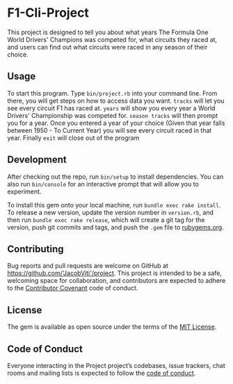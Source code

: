 # F1-Cli-Project

This project is designed to tell you about what years The Formula One World Drivers' Champions was competed for, what circuits they raced at, and users can find out what circuits were raced in any season of their choice. 


## Usage

 To start this program. Type `bin/project.rb` into your command line. From there, you will get steps on how to access data you want. `tracks` will let you see every circuit F1 has raced at. `years` will show you every year a World Drivers' Championship was competed for. `season tracks` will then prompt you for a year. Once you entered a year of your choice (Given that year falls between 1950 - To Current Year) you will see every circuit raced in that year. Finally `exit` will close out of the program
         

## Development

After checking out the repo, run `bin/setup` to install dependencies. You can also run `bin/console` for an interactive prompt that will allow you to experiment.

To install this gem onto your local machine, run `bundle exec rake install`. To release a new version, update the version number in `version.rb`, and then run `bundle exec rake release`, which will create a git tag for the version, push git commits and tags, and push the `.gem` file to [rubygems.org](https://rubygems.org).

## Contributing

Bug reports and pull requests are welcome on GitHub at https://github.com/'JacobViti'/project. This project is intended to be a safe, welcoming space for collaboration, and contributors are expected to adhere to the [Contributor Covenant](http://contributor-covenant.org) code of conduct.

## License

The gem is available as open source under the terms of the [MIT License](https://opensource.org/licenses/MIT).

## Code of Conduct

Everyone interacting in the Project project’s codebases, issue trackers, chat rooms and mailing lists is expected to follow the [code of conduct](https://github.com/'JacobViti'/project/blob/master/CODE_OF_CONDUCT.md).
